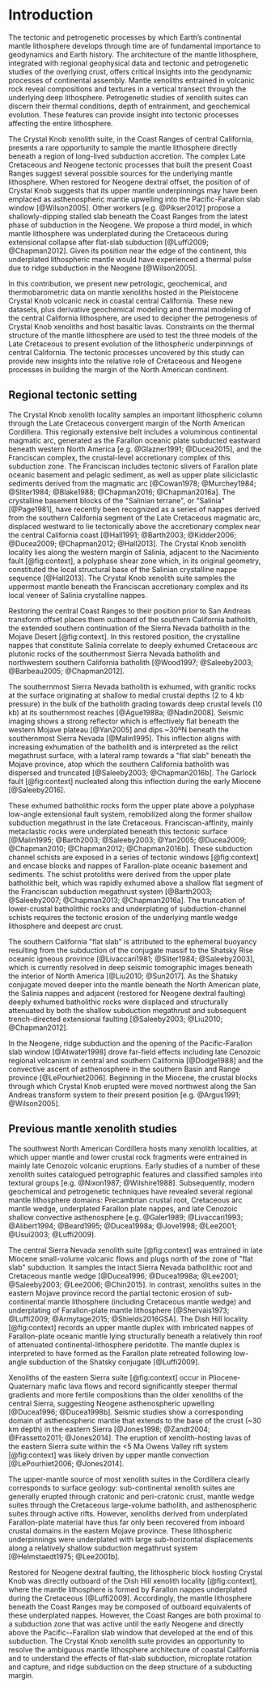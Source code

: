 Introduction
============

The tectonic and petrogenetic processes by which Earth’s continental mantle
lithosphere develops through time are of fundamental importance to geodynamics
and Earth history. The architecture of the mantle lithosphere, integrated
with regional geophysical data and tectonic and petrogenetic studies of the
overlying crust, offers critical insights into the geodynamic processes of
continental assembly. Mantle xenoliths entrained in volcanic rock reveal
compositions and textures in a vertical transect through the underlying deep
lithosphere. Petrogenetic studies of xenolith suites can discern their thermal
conditions, depth of entrainment, and geochemical evolution. These features
can provide insight into tectonic processes affecting the entire lithosphere.

The Crystal Knob xenolith suite, in the Coast Ranges of central California,
presents a rare opportunity to sample the mantle lithosphere directly beneath
a region of long-lived subduction accretion. The complex Late Cretaceous and
Neogene tectonic processes that built the present Coast Ranges suggest several
possible sources for the underlying mantle lithosphere. When restored for
Neogene dextral offset, the position of of Crystal Knob suggests that its upper
mantle underpinnings may have been emplaced as asthenospheric mantle upwelling
into the Pacific-Farallon slab window [@Wilson2005]. Other workers [e.g. @Pikser2012]
propose a shallowly-dipping stalled slab beneath the Coast Ranges
from the latest phase of subduction in the Neogene. We propose a third model,
in which mantle lithosphere was underplated during the Cretaceous during
extensional collapse after flat-slab subduction [@Luffi2009; @Chapman2012].
Given its position near the edge of the continent, this underplated
lithospheric mantle would have experienced a thermal pulse due to ridge
subduction in the Neogene [@Wilson2005].

In this contribution, we present new petrologic, geochemical, and
thermobarometric data on mantle xenoliths hosted in the Pleistocene Crystal
Knob volcanic neck in coastal central California. These new datasets, plus
derivative geochemical modeling and thermal modeling of the central California
lithosphere, are used to decipher the petrogenesis of Crystal Knob xenoliths
and host basaltic lavas. Constraints on the thermal structure of the mantle
lithosphere are used to test the three models of the Late Cretaceous to present
evolution of the lithospheric underpinnings of central California. The tectonic
processes uncovered by this study can provide new insights into
the relative role of Cretaceous and Neogene processes in building the margin of
the North American continent.

## Regional tectonic setting

The Crystal Knob xenolith locality samples an important
lithospheric column through the Late Cretaceous convergent margin of the
North American Cordillera. This regionally extensive belt includes a
voluminous continental magmatic arc, generated as the Farallon oceanic
plate subducted eastward beneath western North America [e.g.
@Glazner1991; @Ducea2015], and the Franciscan complex, the crustal-level
accretionary complex of this subduction zone. The Franciscan includes
tectonic slivers of Farallon plate oceanic basement and pelagic
sediment, as well as upper plate siliciclastic sediments derived from
the magmatic arc [@Cowan1978; @Murchey1984; @Sliter1984; @Blake1988;
@Chapman2016; @Chapman2016a]. The crystalline basement blocks of the
"Salinian terrane", or "Salinia" [@Page1981], have recently been
recognized as a series of nappes derived from the southern California
segment of the Late Cretaceous magmatic arc, displaced westward to lie
tectonically above the accretionary complex near the central California
coast [@Hall1991; @Barth2003; @Kidder2006; @Ducea2009; @Chapman2012;
@Hall2013]. The Crystal Knob xenolith locality lies along the western
margin of Salinia, adjacent to the Nacimiento fault [@fig:context], a
polyphase shear zone which, in its original geometry, constituted the
local structural base of the Salinian crystalline nappe sequence
[@Hall2013]. The Crystal Knob xenolith suite
samples the uppermost mantle beneath the Franciscan accretionary complex and its local veneer of
Salinia crystalline nappes.

<!--[[[fig:context]]]-->

Restoring the central Coast Ranges to their
position prior to San Andreas transform offset places them outboard of the
southern California batholith, the extended southern continuation of the Sierra
Nevada batholith in the Mojave Desert [@fig:context]. In this
restored position, the crystalline nappes that constitute Salinia
correlate to deeply exhumed Cretaceous arc plutonic rocks of the
southernmost Sierra Nevada batholith and northwestern
southern California batholith [@Wood1997; @Saleeby2003; @Barbeau2005;
@Chapman2012].

The southernmost Sierra Nevada batholith is exhumed, with granitic rocks
at the surface originating at shallow to medial crustal depths (2 to 4
kb pressure) in the bulk of the batholith grading towards deep crustal
levels (10 kb) at its southernmost reaches [@Ague1988a; @Nadin2008].
Seismic imaging shows a strong reflector which is effectively flat
beneath the western Mojave plateau [@Yan2005] and dips ~30ºN beneath the
southernmost Sierra Nevada [@Malin1995]. This inflection aligns with
increasing exhumation of the batholith and is interpreted as the relict
megathrust surface, with a lateral ramp towards a "flat slab" beneath
the Mojave province, atop which the southern California batholith was
dispersed and truncated [@Saleeby2003; @Chapman2016b]. The Garlock fault
[@fig:context] nucleated along this inflection during the early Miocene
[@Saleeby2016].

These exhumed batholithic rocks form the upper plate above a polyphase
low-angle extensional fault system, remobilized
along the former shallow subduction megathrust in the late Cretaceous. Franciscan-affinity,
mainly metaclastic rocks were
underplated beneath this tectonic surface [@Malin1995;
@Barth2003; @Saleeby2003; @Yan2005; @Ducea2009; @Chapman2010; @Chapman2012;
@Chapman2016b]. These subduction channel schists are exposed in a series of
tectonic windows [@fig:context] and encase blocks and nappes of
Farallon-plate oceanic basement and sediments. The schist protoliths were
derived from the upper plate batholithic belt, which was rapidly exhumed above
a shallow flat segment of the Franciscan subduction megathrust system
[@Barth2003; @Saleeby2007; @Chapman2013; @Chapman2016a].
The truncation of lower-crustal batholithic rocks and underplating of
subduction-channel schists requires the tectonic erosion of the underlying
mantle wedge lithosphere and deepest arc crust.

The southern California "flat slab" is attributed to the ephemeral buoyancy
resulting from the subduction of the conjugate massif to the Shatsky Rise
oceanic igneous province [@Livaccari1981; @Sliter1984; @Saleeby2003], which is
currently resolved in deep seismic tomographic images beneath the interior of
North America [@Liu2010; @Sun2017]. As the Shatsky conjugate moved deeper into
the mantle beneath the North American plate, the Salinia nappes and adjacent
(restored for Neogene dextral faulting) deeply exhumed batholithic rocks were
displaced and structurally attenuated by both the shallow subduction megathrust
and subsequent trench-directed extensional faulting [@Saleeby2003; @Liu2010;
@Chapman2012].

In the Neogene, ridge subduction and the opening of the Pacific-Farallon
slab window [@Atwater1998] drove far-field effects including late
Cenozoic regional volcanism in central and southern California
[@Dodge1988] and the convective ascent of asthenosphere in the southern
Basin and Range province [@LePourhiet2006]. Beginning in the Miocene,
the crustal blocks through which Crystal Knob erupted were moved
northwest along the San Andreas transform system to their present
position [e.g. @Argus1991; @Wilson2005].

## Previous mantle xenolith studies

The southwest North American Cordillera hosts many xenolith localities, at
which upper mantle and lower crustal rock fragments were entrained in mainly
late Cenozoic volcanic eruptions. Early studies of a number of these xenolith
suites catalogued petrographic features and classified samples into textural
groups [e.g. @Nixon1987; @Wilshire1988]. Subsequently, modern geochemical and
petrogenetic techniques have revealed several regional mantle lithosphere
domains: Precambrian crustal root, Cretaceous arc mantle wedge, underplated
Farallon plate nappes, and late Cenozoic shallow convective asthenosphere [e.g.
@Galer1989; @Livaccari1993; @Alibert1994; @Beard1995; @Ducea1998a; @Jove1998;
@Lee2001; @Usui2003; @Luffi2009].

The central Sierra Nevada xenolith suite [@fig:context] was entrained in late
Miocene small-volume volcanic flows and plugs north of the zone of "flat slab"
subduction. It samples the intact Sierra Nevada batholithic root and
Cretaceous mantle wedge [@Ducea1996; @Ducea1998a; @Lee2001;
@Saleeby2003; @Lee2006; @Chin2015]. In contrast, xenoliths suites in the
eastern Mojave province record the partial tectonic erosion of sub-continental
mantle lithosphere (including Cretaceous mantle wedge) and underplating of
Farallon-plate mantle lithosphere [@Shervais1973; @Luffi2009; @Armytage2015;
@Shields2016GSA]. The Dish Hill locality [@fig:context] records an upper mantle
duplex with imbricated nappes of Farallon-plate oceanic mantle lying
structurally beneath a relatively thin roof of attenuated
continental-lithosphere peridotite. The mantle duplex is interpreted to have
formed as the Farallon plate retreated following low-angle subduction of the
Shatsky conjugate [@Luffi2009].

Xenoliths of the eastern Sierra suite [@fig:context] occur in
Pliocene-Quaternary mafic lava flows and record significantly steeper thermal
gradients and more fertile compositions than the older xenoliths of the central
Sierra, suggesting Neogene asthenospheric upwelling [@Ducea1996; @Ducea1998b].
Seismic studies show a corresponding domain of asthenospheric mantle that
extends to the base of the crust (~30 km depth) in the eastern Sierra
[@Jones1998; @Zandt2004; @Frassetto2011; @Jones2014]. The eruption of
xenolith-hosting lavas of the eastern Sierra suite within the <5 Ma Owens Valley
rift system [@fig:context] was likely driven by upper mantle convection
[@LePourhiet2006; @Jones2014].

The upper-mantle source of most xenolith suites in the Cordillera clearly
corresponds to surface geology: sub-continental xenolith suites are generally
erupted through cratonic and peri-cratonic crust, mantle wedge suites through
the Cretaceous large-volume batholith, and asthenospheric suites through active
rifts. However, xenoliths derived from underplated Farallon-plate material have
thus far only been recovered from inboard crustal domains in the eastern Mojave
province. These lithospheric underpinnings were underplated with large
sub-horizontal displacements along a relatively shallow subduction megathrust
system [@Helmstaedt1975; @Lee2001b].

Restored for Neogene dextral faulting, the lithospheric block hosting
Crystal Knob was directly outboard of the Dish Hill xenolith locality
[@fig:context], where the mantle lithosphere is formed by Farallon nappes
underplated during the Cretaceous [@Luffi2009]. Accordingly, the mantle
lithosphere beneath the Coast Ranges may be composed of outboard equivalents of
these underplated nappes. However, the Coast Ranges are both proximal to
a subduction zone that was active until the early Neogene and directly above
the Pacific--Farallon slab window that developed at the end of this subduction.
The Crystal Knob xenolith suite provides an opportunity to resolve the
ambiguous mantle lithosphere architecture of coastal California and to
understand the effects of flat-slab subduction, microplate rotation and capture,
and ridge subduction on the deep structure of a subducting margin.

